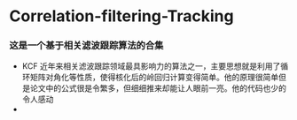 # Correlation-filtering-Tracking
### 这是一个基于相关滤波跟踪算法的合集

- KCF 近年来相关滤波跟踪领域最具影响力的算法之一，主要思想就是利用了循环矩阵对角化等性质，使得核化后的岭回归计算变得简单。他的原理很简单但是论文中的公式很是令繁多，但细细推来却能让人眼前一亮。他的代码也少的令人感动
- 
